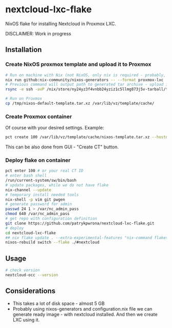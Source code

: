 # nextcloud-lxc-flake
NixOS flake for installing Nextcloud in Proxmox LXC.

DISCLAIMER: Work in progress

## Installation
### Create NixOS proxmox template and upload it to Proxmox
```bash
# Run on machine with Nix (not NixOS, only nix is required - probably, not tested) already installed
nix run github:nix-community/nixos-generators -- --format proxmox-lxc
# Previous command will output path to generated tar archive - upload it to your Proxmox machine - for example
rsync -e ssh -avP /nix/store/ny24yz3f4vnbb24yziz1c5llmg873j5v-tarball/tarball/nixos-system-x86_64-linux.tar.xz proxmox.example.com:/tmp/nixos-template.tar.xz

# Run on Proxmox
cp /tmp/nixos-default-template.tar.xz /var/lib/vz/template/cache/
```
### Create Proxmox container
Of course with your desired settings. Example:
```bash
pct create 100 /var/lib/vz/template/cache/nixos-template.tar.xz --hostname nextcloud --memory 2048 --net0 name=eth0,bridge=vmbr0,firewall=0,gw=192.168.10.1,ip=192.168.10.71/24 --storage local --rootfs local:20 --unprivileged 1 --ignore-unpack-errors --ostype nixos --password="$ROOTPASS" --start 1
```
This can be also done from GUI - "Create CT" button.
### Deploy flake on container
```bash
pct enter 100 # or your real CT ID
# enter bash shell
/run/current-system/sw/bin/bash
# update packages, while we do not have flake
nix-channel --update
# temporary install needed tools
nix-shell -p vim git pwgen
# generate password for admin
passwd 24 1 > /var/nc_admin_pass
chmod 640 /var/nc_admin_pass
# get repo with configuration definition
git clone https://github.com/patrykpwrona/nextcloud-lxc-flake.git
# deploy
cd nextcloud-lxc-flake
## nix flake update . --extra-experimental-features "nix-command flakes" - optional - only when no flake.lock is present
nixos-rebuild switch --flake ./#nextcloud
```
## Usage
```bash
# check version
nextcloud-occ --version
```
## Considerations
* This takes a lot of disk space - almost 5 GB
* Probably using nixos-generators and configuration.nix file we can generate ready image - with nextcloud installed. And then we create LXC using it.
